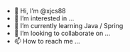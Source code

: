 - 👋 Hi, I’m @xjcs88
- 👀 I’m interested in ...
- 🌱 I’m currently learning Java / Spring
- 💞️ I’m looking to collaborate on ...
- 📫 How to reach me ...

<!---
xjcs88/xjcs88 is a ✨ special ✨ repository because its `README.md` (this file) appears on your GitHub profile.
You can click the Preview link to take a look at your changes.
--->

